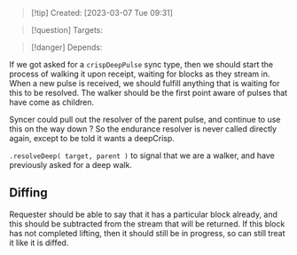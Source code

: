 
>[!tip] Created: [2023-03-07 Tue 09:31]

>[!question] Targets: 

>[!danger] Depends: 

If we got asked for a `crispDeepPulse` sync type, then we should start the process of walking it upon receipt, waiting for blocks as they stream in.  When a new pulse is received, we should fulfill anything that is waiting for this to be resolved.  The walker should be the first point aware of pulses that have come as children.

Syncer could pull out the resolver of the parent pulse, and continue to use this on the way down ?
So the endurance resolver is never called directly again, except to be told it wants a deepCrisp.


`.resolveDeep( target, parent )` to signal that we are a walker, and have previously asked for a deep walk.

## Diffing
Requester should be able to say that it has a particular block already, and this should be subtracted from the stream that will be returned.  If this block has not completed lifting, then it should still be in progress, so can still treat it like it is diffed.